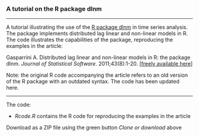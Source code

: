 ### A tutorial on the R package dlnm

------------------------------------------------------------------------

A tutorial illustrating the use of the [R package dlnm](https://github.com/gasparrini/dlnm) in time series analysis. The package implements distributed lag linear and non-linear models in R. The code illustrates the capabilities of the package, reproducing the examples in the article:

Gasparrini A. Distributed lag linear and non-linear models in R: the package dlnm. *Journal of Statistical Software*. 2011;43(8):1-20. [[freely available here](http://www.ag-myresearch.com/2011_gasparrini_jss.html)]

Note: the original R code accompanying the article refers to an old version of the R package with an outdated syntax. The code has been updated here.

------------------------------------------------------------------------

The code:

-   *Rcode.R* contains the R code for reproducing the examples in the article

Download as a ZIP file using the green button *Clone or download* above
